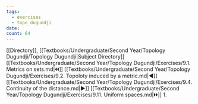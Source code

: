 ```yaml
---
tags:
  - exercises
  - topo_dugundji
date: 
count: 64
---
```

[[Directory]], [[Textbooks/Undergraduate/Second Year/Topology Dugundji/Topology Dugundji|Subject Directory]]
[[Textbooks/Undergraduate/Second Year/Topology Dugundji/Exercises/9.1. Metrics on sets.md|🞀🞀]] [[Textbooks/Undergraduate/Second Year/Topology Dugundji/Exercises/9.2. Topoloty induced by a metric.md|◀]] [[Textbooks/Undergraduate/Second Year/Topology Dugundji/Exercises/9.4. Continuity of the distance.md|▶]] [[Textbooks/Undergraduate/Second Year/Topology Dugundji/Exercises/9.11. Uniform spaces.md|🞂🞂]]
1. 